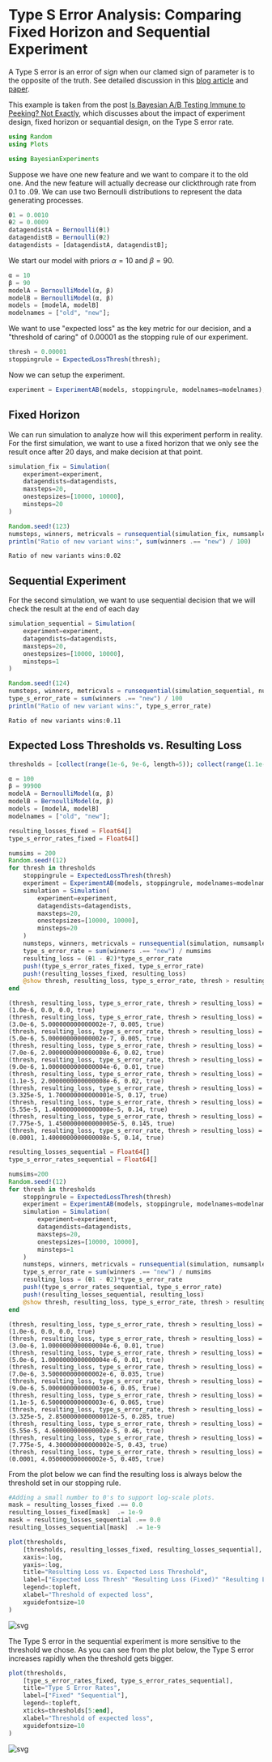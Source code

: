 # Type S Error Analysis: Comparing Fixed Horizon and Sequential Experiment

A Type S error is an error of *sign* when our clamed sign of parameter is to the opposite of the truth. See detailed discussion in this [blog article](https://statmodeling.stat.columbia.edu/2004/12/29/type_1_type_2_t/) and [paper](http://www.stat.columbia.edu/~gelman/research/published/francis8.pdf).

This example is taken from the post [Is Bayesian A/B Testing Immune to Peeking? Not Exactly](http://varianceexplained.org/r/bayesian-ab-testing/), which discusses about the impact of experiment design, fixed horizon or sequantial design, on the Type S error rate.


```julia
using Random
using Plots

using BayesianExperiments
```

Suppose we have one new feature and we want to compare it to the old one.
And the new feature will actually decrease our clickthrough rate from $0.1%$ to $.09%$.
We can use two Bernoulli distributions to represent the data generating processes.


```julia
θ1 = 0.0010
θ2 = 0.0009
datagendistA = Bernoulli(θ1)
datagendistB = Bernoulli(θ2)
datagendists = [datagendistA, datagendistB];
```

We start our model with priors $α=10$ and $β=90$.


```julia
α = 10
β = 90
modelA = BernoulliModel(α, β)
modelB = BernoulliModel(α, β)
models = [modelA, modelB]
modelnames = ["old", "new"];
```

We want to use "expected loss" as the key metric for our decision, and a "threshold of caring" of 0.00001 as the stopping rule of our experiment.


```julia
thresh = 0.00001
stoppingrule = ExpectedLossThresh(thresh);
```

Now we can setup the experiment. 


```julia
experiment = ExperimentAB(models, stoppingrule, modelnames=modelnames);
```

## Fixed Horizon

We can run simulation to analyze how will this experiment perform in reality. 
For the first simulation, we want to use a fixed horizon that 
we only see the result once after 20 days, and make decision at that point.


```julia
simulation_fix = Simulation(
    experiment=experiment,
    datagendists=datagendists,
    maxsteps=20,
    onestepsizes=[10000, 10000],
    minsteps=20
)

Random.seed!(123)
numsteps, winners, metricvals = runsequential(simulation_fix, numsamples=10000, numsims=100)
println("Ratio of new variant wins:", sum(winners .== "new") / 100)
```

    Ratio of new variants wins:0.02


## Sequential Experiment

For the second simulation, we want to use sequential decision that 
we will check the result at the end of each day


```julia
simulation_sequential = Simulation(
    experiment=experiment,
    datagendists=datagendists,
    maxsteps=20,
    onestepsizes=[10000, 10000],
    minsteps=1
)

Random.seed!(124)
numsteps, winners, metricvals = runsequential(simulation_sequential, numsamples=10000, numsims=100)
type_s_error_rate = sum(winners .== "new") / 100
println("Ratio of new variant wins:", type_s_error_rate)
```

    Ratio of new variants wins:0.11


## Expected Loss Thresholds vs. Resulting Loss


```julia
thresholds = [collect(range(1e-6, 9e-6, length=5)); collect(range(1.1e-5, 1e-4, length=5))];
```


```julia
α = 100
β = 99900
modelA = BernoulliModel(α, β)
modelB = BernoulliModel(α, β)
models = [modelA, modelB]
modelnames = ["old", "new"];
```


```julia
resulting_losses_fixed = Float64[]
type_s_error_rates_fixed = Float64[]

numsims = 200
Random.seed!(12)
for thresh in thresholds
    stoppingrule = ExpectedLossThresh(thresh)
    experiment = ExperimentAB(models, stoppingrule, modelnames=modelnames)
    simulation = Simulation(
        experiment=experiment,
        datagendists=datagendists,
        maxsteps=20,
        onestepsizes=[10000, 10000],
        minsteps=20
    )
    numsteps, winners, metricvals = runsequential(simulation, numsamples=5000, numsims=numsims)
    type_s_error_rate = sum(winners .== "new") / numsims
    resulting_loss = (θ1 - θ2)*type_s_error_rate
    push!(type_s_error_rates_fixed, type_s_error_rate)
    push!(resulting_losses_fixed, resulting_loss)
    @show thresh, resulting_loss, type_s_error_rate, thresh > resulting_loss
end
```

    (thresh, resulting_loss, type_s_error_rate, thresh > resulting_loss) = (1.0e-6, 0.0, 0.0, true)
    (thresh, resulting_loss, type_s_error_rate, thresh > resulting_loss) = (3.0e-6, 5.000000000000002e-7, 0.005, true)
    (thresh, resulting_loss, type_s_error_rate, thresh > resulting_loss) = (5.0e-6, 5.000000000000002e-7, 0.005, true)
    (thresh, resulting_loss, type_s_error_rate, thresh > resulting_loss) = (7.0e-6, 2.0000000000000008e-6, 0.02, true)
    (thresh, resulting_loss, type_s_error_rate, thresh > resulting_loss) = (9.0e-6, 1.0000000000000004e-6, 0.01, true)
    (thresh, resulting_loss, type_s_error_rate, thresh > resulting_loss) = (1.1e-5, 2.0000000000000008e-6, 0.02, true)
    (thresh, resulting_loss, type_s_error_rate, thresh > resulting_loss) = (3.325e-5, 1.700000000000001e-5, 0.17, true)
    (thresh, resulting_loss, type_s_error_rate, thresh > resulting_loss) = (5.55e-5, 1.4000000000000008e-5, 0.14, true)
    (thresh, resulting_loss, type_s_error_rate, thresh > resulting_loss) = (7.775e-5, 1.4500000000000005e-5, 0.145, true)
    (thresh, resulting_loss, type_s_error_rate, thresh > resulting_loss) = (0.0001, 1.4000000000000008e-5, 0.14, true)



```julia
resulting_losses_sequential = Float64[]
type_s_error_rates_sequential = Float64[]

numsims=200
Random.seed!(12)
for thresh in thresholds
    stoppingrule = ExpectedLossThresh(thresh)
    experiment = ExperimentAB(models, stoppingrule, modelnames=modelnames)
    simulation = Simulation(
        experiment=experiment,
        datagendists=datagendists,
        maxsteps=20,
        onestepsizes=[10000, 10000],
        minsteps=1
    )
    numsteps, winners, metricvals = runsequential(simulation, numsamples=4000, numsims=numsims)
    type_s_error_rate = sum(winners .== "new") / numsims
    resulting_loss = (θ1 - θ2)*type_s_error_rate
    push!(type_s_error_rates_sequential, type_s_error_rate)
    push!(resulting_losses_sequential, resulting_loss)
    @show thresh, resulting_loss, type_s_error_rate, thresh > resulting_loss
end
```

    (thresh, resulting_loss, type_s_error_rate, thresh > resulting_loss) = (1.0e-6, 0.0, 0.0, true)
    (thresh, resulting_loss, type_s_error_rate, thresh > resulting_loss) = (3.0e-6, 1.0000000000000004e-6, 0.01, true)
    (thresh, resulting_loss, type_s_error_rate, thresh > resulting_loss) = (5.0e-6, 1.0000000000000004e-6, 0.01, true)
    (thresh, resulting_loss, type_s_error_rate, thresh > resulting_loss) = (7.0e-6, 3.500000000000002e-6, 0.035, true)
    (thresh, resulting_loss, type_s_error_rate, thresh > resulting_loss) = (9.0e-6, 5.000000000000003e-6, 0.05, true)
    (thresh, resulting_loss, type_s_error_rate, thresh > resulting_loss) = (1.1e-5, 6.500000000000003e-6, 0.065, true)
    (thresh, resulting_loss, type_s_error_rate, thresh > resulting_loss) = (3.325e-5, 2.8500000000000012e-5, 0.285, true)
    (thresh, resulting_loss, type_s_error_rate, thresh > resulting_loss) = (5.55e-5, 4.600000000000002e-5, 0.46, true)
    (thresh, resulting_loss, type_s_error_rate, thresh > resulting_loss) = (7.775e-5, 4.300000000000002e-5, 0.43, true)
    (thresh, resulting_loss, type_s_error_rate, thresh > resulting_loss) = (0.0001, 4.050000000000002e-5, 0.405, true)


From the plot below we can find the resulting loss is always below the threshold set in our stopping rule.


```julia
#Adding a small number to 0's to support log-scale plots.
mask = resulting_losses_fixed .== 0.0
resulting_losses_fixed[mask]  .= 1e-9
mask = resulting_losses_sequential .== 0.0
resulting_losses_sequential[mask]  .= 1e-9

plot(thresholds, 
    [thresholds, resulting_losses_fixed, resulting_losses_sequential], 
    xaxis=:log, 
    yaxis=:log, 
    title="Resulting Loss vs. Expected Loss Threshold",
    label=["Expected Loss Thresh" "Resulting Loss (Fixed)" "Resulting Loss (Sequential)"],
    legend=:topleft, 
    xlabel="Threshold of expected loss",
    xguidefontsize=10
)
```




![svg](fixed_vs_sequentail_type_s_error_files/fixed_vs_sequentail_type_s_error_23_0.svg)



The Type S error in the sequential experiment is more sensitive to the threshold we chose. As you can see from the plot below, the Type S error increases rapidly when the threshold gets bigger.


```julia
plot(thresholds, 
    [type_s_error_rates_fixed, type_s_error_rates_sequential], 
    title="Type S Error Rates",
    label=["Fixed" "Sequential"],
    legend=:topleft,
    xticks=thresholds[5:end],
    xlabel="Threshold of expected loss",
    xguidefontsize=10
)
```




![svg](fixed_vs_sequentail_type_s_error_files/fixed_vs_sequentail_type_s_error_25_0.svg)


